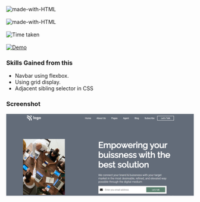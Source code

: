 ![made-with-HTML](https://img.shields.io/badge/Name-SAGAR%20GHOLAP-blueviolet?style=for-the-badge)<br><br>
![made-with-HTML](https://img.shields.io/badge/Made%20with-HTML%20&%20CSS-blue?style=for-the-badge)<br><br>
![Time taken](https://img.shields.io/badge/Time%20taken-05H%3A20M%3A19S-tomato?style=for-the-badge&logo=Clockify)<br><br>
[![Demo](https://img.shields.io/badge/See%20Demo-Visit-green?style=for-the-badge&logo=web)](https://12-software-company.netlify.app/)

### Skills Gained from this
- Navbar using flexbox.
- Using grid display.
- Adjacent sibling selector in CSS
### Screenshot

![7](./images/project-screenshot.png)